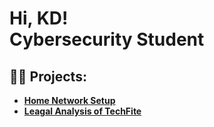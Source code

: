 <h1>Hi, KD! <br/><a href="https://github.com/projectbyKD"> <a ">Cybersecurity Student</a> 

<h2>👨‍💻  Projects:</h2>

- <b>[Home Network Setup](https://github.com/projectsbyKD/HomeNetworkSetup/tree/main)
- <b>[Leagal Analysis of TechFite](https://github.com/projectsbyKD/LegalAnalysis/tree/main)
  







